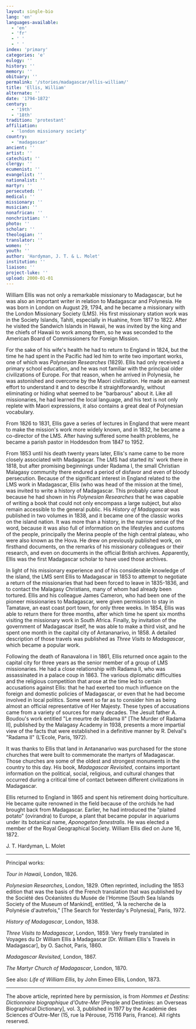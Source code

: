 ```yaml
---
layout: single-bio
lang: 'en'
languages-available:
  - 'en'
  - 'fr'
  - ' '
  - ' '
index: 'primary'
categories: 'e'
eulogy: ''
history: ''
memory: ''
obituary: ''
permalink: '/stories/madagascar/ellis-william/'
title: 'Ellis, William'
alternate: ''
date: '1794-1872'
century:
  - '19th'
  - '18th'
tradition: 'protestant'
affiliation:
  - 'london missionary society'
country:
  - 'madagascar'
ancient: ''
artist: ''
catechist: ''
clergy: ''
ecumenist: ''
evangelist: ''
nationalist: ''
martyr: ''
persecuted: ''
medical: ''
missionary: ''
musician: ''
nonafrican: ''
nonchristian: ''
photo: ''
scholar: ''
theologian: ''
translator: ''
women: ''
youth: ''
author: 'Hardyman, J. T. & L. Molet'
institution: ''
liaison: ''
project-luke: ''
upload: 2000-01-01
---
```



William Ellis was not only a remarkable missionary to Madagascar, but he was also an important writer in relation to Madagascar and Polynesia. He was born in London on August 29, 1794, and he became a missionary with the London Missionary Society (LMS). His first missionary station work was in the Society Islands, Tahiti, especially in Huahine, from 1817 to 1822. After he visited the Sandwich Islands in Hawaii, he was invited by the king and the chiefs of Hawaii to work among them, so he was seconded to the American Board of Commissioners for Foreign Mission.

For the sake of his wife's health he had to return to England in 1824, but the time he had spent in the Pacific had led him to write two important works, one of which was *Polynesian Researches* (1829). Ellis had only received a primary school education, and he was not familiar with the principal older civilizations of Europe. For that reason, when he arrived in Polynesia, he was astonished and overcome by the Maori civilization. He made an earnest effort to understand it and to describe it straightforwardly, without eliminating or hiding what seemed to be "barbarous" about it. Like all missionaries, he had learned the local language, and his text is not only replete with Maori expressions, it also contains a great deal of Polynesian vocabulary.

From 1826 to 1831, Ellis gave a series of lectures in England that were meant to make the mission's work more widely known, and in 1832, he became a co-director of the LMS. After having suffered some health problems, he became a parish pastor in Hoddesdon from 1847 to 1952.

From 1853 until his death twenty years later, Ellis's name came to be more closely associated with Madagascar. The LMS had started its' work there in 1818, but after promising beginnings under Radama I, the small Christian Malagasy community there endured a period of disfavor and even of bloody persecution. Because of the significant interest in England related to the LMS work in Madagascar, Ellis (who was head of the mission at the time), was invited to write a history of Madagascar. This probably came about because he had shown in his *Polynesian Researches* that he was capable of writing a book that could not only encompass a large subject, but also remain accessible to the general public. His *History of Madagascar* was published in two volumes in 1838, and it became one of the classic works on the island nation. It was more than a history, in the narrow sense of the word, because it was also full of information on the lifestyles and customs of the people, principally the Merina people of the high central plateau, who were also known as the Hova. He drew on previously published work, on firsthand documents, on the remarks of his missionary colleagues or their research, and even on documents in the official British archives. Apparently, Ellis was the first Madagascar scholar to have used those archives.

In light of his missionary experience and of his considerable knowledge of the island, the LMS sent Ellis to Madagascar in 1853 to attempt to negotiate a return of the missionaries that had been forced to leave in 1835-1836, and to contact the Malagasy Christians, many of whom had already been tortured. Ellis and his colleague James Cameron, who had been one of the pioneer missionaries to Madagascar, were given permission to stay in Tamatave, an east coast port town, for only three weeks. In 1854, Ellis was able to return there for three months, after which time he spent six months visiting the missionary work in South Africa. Finally, by invitation of the government of Madagascar itself, he was able to make a third visit, and he spent one month in the capital city of Antananarivo, in 1858. A detailed description of those travels was published as *Three Visits to Madagascar*, which became a popular work.

Following the death of Ranavalona I in 1861, Ellis returned once again to the capital city for three years as the senior member of a group of LMS missionaries. He had a close relationship with Radama II, who was assassinated in a palace coup in 1863. The various diplomatic difficulties and the religious competition that arose at the time led to certain accusations against Ellis: that he had exerted too much influence on the foreign and domestic policies of Madagascar, or even that he had become involved in local politics. Some went so far as to consider him as being almost an official representative of Her Majesty. These types of accusations came from a variety of sources for many decades. The Jesuit father A. Boudou's work entitled "Le meurtre de Radama II" [The Murder of Radama II], published by the Malagasy Academy in 1938, presents a more impartial view of the facts that were established in a definitive manner by R. Delval's "Radama II" (L'Ecole, Paris, 1972).

It was thanks to Ellis that land in Antananarivo was purchased for the stone churches that were built to commemorate the martyrs of Madagascar. Those churches are some of the oldest and strongest monuments in the country to this day. His book, *Madagascar Revisited*, contains important information on the political, social, religious, and cultural changes that occurred during a critical time of contact between different civilizations in Madagascar.

Ellis returned to England in 1865 and spent his retirement doing horticulture. He became quite renowned in the field because of the orchids he had brought back from Madagascar. Earlier, he had introduced the "plaited potato" (ovirandra) to Europe, a plant that became popular in aquariums under its botanical name, *Aponogeton fenestralis*. He was elected a member of the Royal Geographical Society. William Ellis died on June 16, 1872.

J. T. Hardyman, L. Molet

---

Principal works:

*Tour in Hawaii*, London, 1826.

*Polynesian Researches*, London, 1829. Often reprinted, including the 1853 edition that was the basis of the French translation that was published by the Société des Océanistes du Musée de l'Homme [South Sea Islands Society of the Museum of Mankind], entitled, "À la recherche de la Polynésie d'autrefois," [The Search for Yesterday's Polynesia], Paris, 1972.

*History of Madagascar*, London, 1838.

*Three Visits to Madagascar*, London, 1859. Very freely translated in Voyages du Dr William Ellis à Madagascar [Dr. William Ellis's Travels in Madagascar], by O. Sachot, Paris, 1860.

*Madagascar Revisited*, London, 1867.

*The Martyr Church of Madagascar*, London, 1870.

See also: *Life of William Ellis*, by John Eimeo Ellis, London, 1873.

---

The above article, reprinted here by permission, is from *Hommes et Destins: Dictionnaire biographique d'Outre-Mer* [People and Destinies: an Overseas Biographical Dictionary], vol. 3, published in 1977 by the Académie des Sciences d'Outre-Mer (15, rue la Pérouse, 75116 Paris, France). All rights reserved.